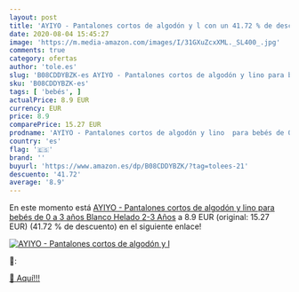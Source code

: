 ```yaml
---
layout: post
title: 'AYIYO - Pantalones cortos de algodón y l con un 41.72 % de descuento'
date: 2020-08-04 15:45:27
image: 'https://m.media-amazon.com/images/I/31GXuZcxXML._SL400_.jpg'
comments: true
category: ofertas
author: 'tole.es'
slug: 'B08CDDYBZK-es AYIYO - Pantalones cortos de algodón y lino para bebés de...'
sku: 'B08CDDYBZK-es'
tags: [ 'bebés', ]
actualPrice: 8.9 EUR
currency: EUR
price: 8.9
comparePrice: 15.27 EUR
prodname: 'AYIYO - Pantalones cortos de algodón y lino  para bebés de 0 a 3 años Blanco Helado 2-3 Años'
country: 'es'
flag: '🇪🇸'
brand: ''
buyurl: 'https://www.amazon.es/dp/B08CDDYBZK/?tag=tolees-21'
descuento: '41.72'
average: '8.9'
---
```


En este momento está [AYIYO - Pantalones cortos de algodón y lino  para bebés de 0 a 3 años Blanco Helado 2-3 Años](https://www.amazon.es/dp/B08CDDYBZK/?tag=tolees-21) a 8.9 EUR (original: 15.27 EUR) (41.72 %  de descuento) en el siguiente enlace!

[![AYIYO - Pantalones cortos de algodón y l](https://m.media-amazon.com/images/I/31GXuZcxXML._SL400_.jpg)](https://www.amazon.es/dp/B08CDDYBZK/?tag=tolees-21)

🔎:


[🛒 Aquí!!!](https://www.amazon.es/dp/B08CDDYBZK/?tag=tolees-21)
